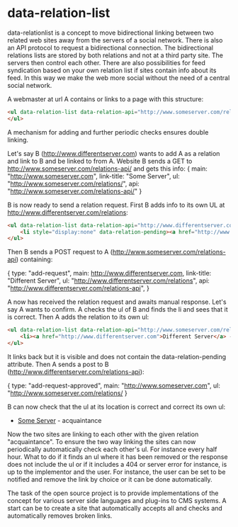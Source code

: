 # data-relation-list
data-relationlist is a concept to move bidirectional linking between two related web sites away from the servers of a social network. There is also an API protocol to request a bidirectional connection. The bidirectional relations lists are stored by both relations and not at a third party site. The servers then control each other. There are also possibilities for feed syndication based on your own relation list if sites contain info about its feed. In this way we make the web more social without the need of a central social network.

A webmaster at url A contains or links to a page with this structure:

```html
<ul data-relation-list data-relation-api="http://www.someserver.com/relations-api">
</ul>
```

A mechanism for adding and further periodic checks ensures double linking.

Let's say B (http://www.differentserver.com) wants to add A as a relation and link to B and be linked to from A.
Website B sends a GET to http://www.someserver.com/relations-api/ and gets this info:
{
    main: "http://www.someserver.com",
    link-title: "Some Server",
    ul: "http://www.someserver.com/relations/",
    api: "http://www.someserver.com/relations-api/"
}

B is now ready to send a relation request.
First B adds info to its own UL at http://www.differentserver.com/relations:

```html
<ul data-relation-list data-relation-api="http://www.differentserver.com/relations-api">
    <li style="display:none" data-relation-pending><a href="http://www.someserver.com">Some Server</a> - <span data-relationtype>acquaintance</span></li>
</ul>
```

Then B sends a POST request to A (http://www.someserver.com/relations-api) containing:

{
    type: "add-request",
    main: http://www.differentserver.com,
    link-title: "Different Server",
    ul: "http://www.differentserver.com/relations",
    api: "http://www.differentserver.com/relations-api",
}

A now has received the relation request and awaits manual response. Let's say A wants to confirm.
A checks the ul of B and finds the li and sees that it is correct. Then A adds the relation to its own
ul:

```html
<ul data-relation-list data-relation-api="http://www.someserver.com/relations-api">
    <li><a href="http://www.differentserver.com">Different Server</a> - <span data-relationtype>acquaintance</span></li>
</ul>
```

It links back but it is visible and does not contain the data-relation-pending attribute.
Then A sends a post to B (http://www.differentserver.com/relations-api):

{
    type: "add-request-approved",
    main: "http://www.someserver.com",
    ul: "http://www.someserver.com/relations/
}

B can now check that the ul at its location is correct and correct its own ul:

<ul data-relation-list data-relation-api="http://www.differentserver.com/relations-api">
    <li><a href="http://www.someserver.com">Some Server</a> - <span data-relationtype>acquaintance</span></li>
</ul>

Now the two sites are linking to each other with the given relation "acquaintance".
To ensure the two way linking the sites can now periodically automatically check each other's ul.
For instance every half hour. What to do if it finds an ul where it has been removed or the response
does not include the ul or if it includes a 404 or server error for instance, is up to the implementor
and the user. For instance, the user can be set to be notified and remove the link by choice or it
can be done automatically.

The task of the open source project is to provide implementations of the concept for various server
side languages and plug-ins to CMS systems. A start can be to create a site that automatically accepts
all and checks and automatically removes broken links.
